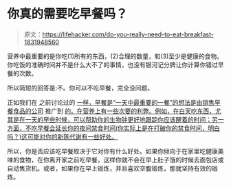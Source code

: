 # 你真的需要吃早餐吗？

> 原文：<https://lifehacker.com/do-you-really-need-to-eat-breakfast-1831948560>

营养中最重要的是你吃(1)所有的东西，(2)合理的数量，和(3)至少是健康的食物。你吃饭的准确时间并不是什么大不了的事情，也没有银河记分牌让你计算你错过早餐的次数。



所以简短的回答是:不。你可以不吃早餐，完全没问题。

正如我们在 之前讨论过的 [一样，早餐是“一天中最重要的一餐”的想法是由销售早餐食品的公司](https://vitals.lifehacker.com/it-doesnt-matter-when-you-eat-1787711505) 推广到 [的。在营养上有一些次要的利弊。例如，在白天吃东西，尤其是在一天的早些时候，可以帮助你的生物钟更好地跟踪你应该醒着的时间；另一方面，不吃早餐会延长你的夜间禁食时间(你实际上是在打破你的禁食时间，明白吗？)这可能对你的新陈代谢有一些好处。](https://www.theguardian.com/lifeandstyle/2016/nov/28/breakfast-health-america-kellog-food-lifestyle)

所以，你是否应该吃早餐取决于它对你有什么好处。如果你倾向于在家里吃健康美味的食物，在你离开家之前吃早餐，这样你就不会在早上肚子饿的时候去面包店或自动售货机。或者，如果你在早上锻炼，并且喜欢空腹锻炼，那就坚持有效的锻炼。